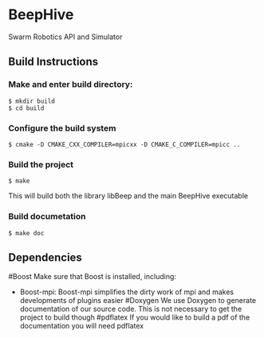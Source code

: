 BeepHive
========

Swarm Robotics API and Simulator

## Build Instructions
### Make and enter build directory:
```
$ mkdir build
$ cd build
```
### Configure the build system
```
$ cmake -D CMAKE_CXX_COMPILER=mpicxx -D CMAKE_C_COMPILER=mpicc ..
```
### Build the project
```
$ make
```
This will build both the library libBeep and the main BeepHive executable
### Build documetation
```
$ make doc
```
## Dependencies
#Boost
Make sure that Boost is installed, including:
* Boost-mpi: Boost-mpi simplifies the dirty work of mpi and makes developments
    of plugins easier
#Doxygen
We use Doxygen to generate documentation of our source code.
This is not necessary to get the project to build though
#pdflatex
If you would like to build a pdf of the documentation you will need pdflatex
